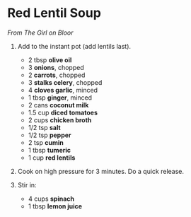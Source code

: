 # Red Lentil Soup

_From The Girl on Bloor_

1. Add to the instant pot (add lentils last).

	- 2 tbsp **olive oil**
    - 3 **onions**, chopped
    - 2 **carrots**, chopped
    - 3 **stalks celery**, chopped
    - 4 **cloves garlic**, minced
    - 1 tbsp **ginger**, minced
    - 2 cans **coconut milk**
    - 1.5 cup **diced tomatoes**
    - 2 cups **chicken broth**
    - 1/2 tsp **salt**
    - 1/2 tsp **pepper**
    - 2 tsp **cumin**
    - 1 tbsp **tumeric**
    - 1 cup **red lentils**

2. Cook on high pressure for 3 minutes. Do a quick release.

3. Stir in:

	- 4 cups **spinach**
    - 1 tbsp **lemon juice**
